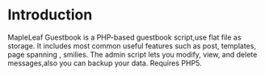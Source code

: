 # Introduction #

MapleLeaf Guestbook is a PHP-based guestbook script,use flat file as storage. It includes most common useful features such as post, templates, page spanning , smilies. The admin script lets you modify, view, and delete messages,also you can backup your data. Requires PHP5.